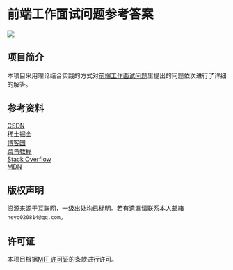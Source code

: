 # 前端工作面试问题参考答案

![](https://img.shields.io/badge/✏️-xxhls-blue)

## 项目简介

本项目采用理论结合实践的方式对[前端工作面试问题](https://github.com/h5bp/Front-end-Developer-Interview-Questions)里提出的问题依次进行了详细的解答。

## 参考资料

[CSDN](https://blog.csdn.net/)  
[稀土掘金](https://juejin.cn/)  
[博客园](https://www.cnblogs.com/)  
[菜鸟教程](https://www.runoob.com/)  
[Stack Overflow](https://stackoverflow.co/)  
[MDN](https://developer.mozilla.org/)

## 版权声明

资源来源于互联网，一级出处均已标明。若有遗漏请联系本人邮箱`heyq020814@qq.com`。

## 许可证

本项目根据[MIT 许可证](https://github.com/xxhls/Answers-to--Front-end-Developer-Interview-Questions/blob/main/LICENSE)的条款进行许可。
